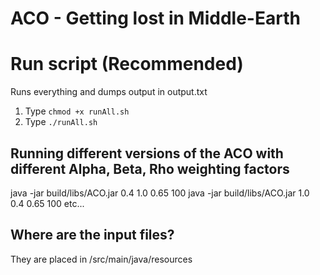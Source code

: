 # ACO - Getting lost in Middle-Earth

# Run script (Recommended)
Runs everything and dumps output in output.txt

1. Type `chmod +x runAll.sh`
2. Type `./runAll.sh`


## Running different versions of the ACO with different Alpha, Beta, Rho weighting factors
java -jar build/libs/ACO.jar 0.4 1.0 0.65 100
java -jar build/libs/ACO.jar 1.0 0.4 0.65 100
etc...


## Where are the input files?
They are placed in /src/main/java/resources




